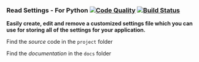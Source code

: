 ### Read Settings - For Python [![Code Quality](https://www.codefactor.io/repository/github/richienb/readsettings-python/badge)](https://www.codefactor.io/repository/github/richienb/readsettings-python) [![Build Status](https://travis-ci.org/Richienb/readsettings-python.svg?branch=master)](https://travis-ci.org/Richienb/readsettings-python)

**Easily create, edit and remove a customized settings file which you can use for storing all of the settings for your application.**

Find the _source_ code in the `project` folder

Find the _documentation_ in the `docs` folder
